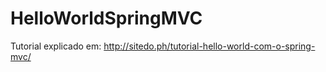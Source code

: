 HelloWorldSpringMVC
===================

Tutorial explicado em: http://sitedo.ph/tutorial-hello-world-com-o-spring-mvc/
